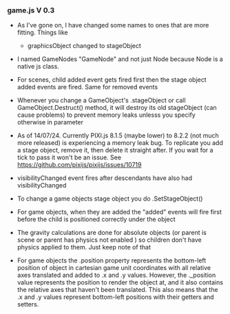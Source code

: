 
### game.js V 0.3

- As I've gone on, I have changed some names to ones that are more fitting. Things like
  - graphicsObject changed to stageObject

- I named GameNodes "GameNode" and not just Node because Node is a native js class.

- For scenes, child added event gets fired first then the stage object added events are fired. Same for removed events

- Whenever you change a GameObject's .stageObject or call GameObject.Destruct() method, it will destroy its old stageObject (can cause problems) to prevent memory leaks unlesss you specify otherwise in parameter

- As of 14/07/24. Currently PIXI.js 8.1.5 (maybe lower) to 8.2.2 (not much more released) is experiencing a memory leak bug. To replicate you add a stage object, remove it, then delete it straight after. If you wait for a tick to pass it won't be an issue. See https://github.com/pixijs/pixijs/issues/10719

- visibilityChanged event fires after descendants have also had visibilityChanged

- To change a game objects stage object you do .SetStageObject()

- For game objects, when they are added the "added" events will fire first before the child is positioned correctly under the object

- The gravity calculations are done for absolute objects (or parent is scene or parent has physics not enabled ) so children don't have physics applied to them. Just keep note of that

- For game objects the .position property represents the bottom-left position of object in cartesian game unit coordinates with all relative axes translated and added to .x and .y values. However, the ._position value represents the position to render the object at, and it also contains the relative axes that haven't been translated. This also means that the .x and .y values represent bottom-left positions with their getters and setters.